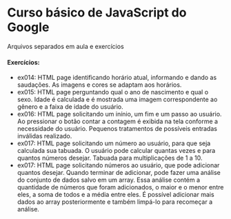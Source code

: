 # Curso básico de JavaScript do Google

Arquivos separados em aula e exercícios

#### Exercícios:
- ex014: HTML page identificando horário atual, informando e dando as saudações. As imagens e cores se adaptam aos horários.
- ex015: HTML page perguntando qual o ano de nascimento e qual o sexo. Idade é calculada e é mostrada uma imagem correspondente ao gênero e a faixa de idade do usuário.
- ex016: HTML page solicitando um inínio, um fim e um passo ao usuário. Ao pressionar o botão contar a contagem é exibida na tela conforme a necessidade do usuário. Pequenos tratamentos de possíveis entradas inválidas realizado.
- ex017: HTML page solicitando um número ao usuário, para que seja calculada sua tabuada. O usuário pode calcular quantas vezes e para quantos números desejar. Tabuada para multiplicações de 1 a 10.
- ex017: HTML page solicitando números ao usuário, que pode adicionar quantos desejar. Quando terminar de adicionar, pode fazer uma análise do conjunto de dados salvo em um array. Essa análise contém a quantidade de números que foram adicionados, o maior e o menor entre eles, a soma de todos e a média entre eles. É possível adicionar mais dados ao array posteriormente e também limpá-lo para recomeçar a análise.